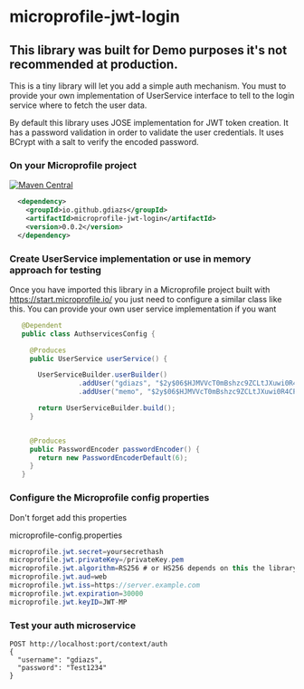# microprofile-jwt-login
## This library was built for Demo purposes it's not recommended at production.

This is a tiny library will let you add a simple auth mechanism. You must to provide your own implementation of UserService interface to tell to the login service where to fetch the user data.


By default this library uses JOSE implementation for JWT token creation. It has a password validation in order to validate the user credentials. It uses BCrypt with a salt to verify the encoded password.


### On your Microprofile project 
[![Maven Central](https://img.shields.io/maven-central/v/io.github.gdiazs/microprofile-jwt-login.svg?label=Maven%20Central)](https://search.maven.org/search?q=g:%22io.github.gdiazs%22%20AND%20a:%22microprofile-jwt-login%22)
	
```xml
  <dependency>
    <groupId>io.github.gdiazs</groupId>
    <artifactId>microprofile-jwt-login</artifactId>
    <version>0.0.2</version>
  </dependency>
```
 
 ### Create UserService implementation or use in memory approach for testing
 Once you have imported this library in a Microprofile project built with https://start.microprofile.io/
 you just need to configure a similar class like this. You can provide your own user service implementation if you want
 ```java
    @Dependent
    public class AuthservicesConfig {

      @Produces
      public UserService userService() {

        UserServiceBuilder.userBuilder()
                  .addUser("gdiazs", "$2y$06$HJMVVcT0mBshzc9ZCLtJXuwi0R4CPuKGbJDGVlyGYAt6KnM9UfC6C", "admin", "tester")
                  .addUser("memo", "$2y$06$HJMVVcT0mBshzc9ZCLtJXuwi0R4CPuKGbJDGVlyGYAt6KnM9UfC6C", "developer");

        return UserServiceBuilder.build();
      }


      @Produces
      public PasswordEncoder passwordEncoder() {
        return new PasswordEncoderDefault(6);
      }
    }
```
### Configure the Microprofile config properties
Don't forget add this properties

microprofile-config.properties


```java
microprofile.jwt.secret=yoursecrethash
microprofile.jwt.privateKey=/privateKey.pem
microprofile.jwt.algorithm=RS256 # or HS256 depends on this the library uses secret or privateKey
microprofile.jwt.aud=web
microprofile.jwt.iss=https://server.example.com
microprofile.jwt.expiration=30000
microprofile.jwt.keyID=JWT-MP
```


### Test your auth microservice
    POST http://localhost:port/context/auth
    { 
      "username": "gdiazs",
      "password": "Test1234"
    }
